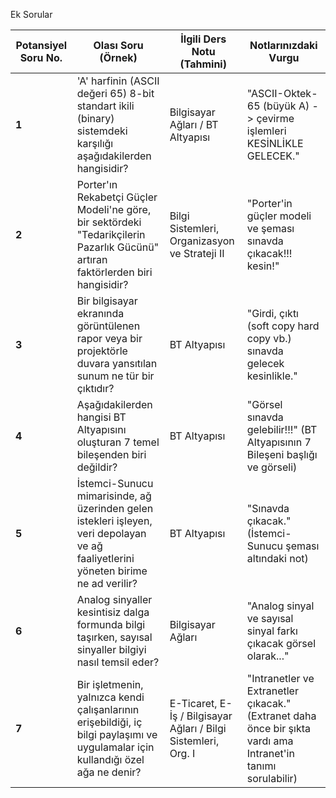 

Ek Sorular

| Potansiyel Soru No. | Olası Soru (Örnek)                                                                                                                  | İlgili Ders Notu (Tahmini)                                     | Notlarınızdaki Vurgu                                                                                          |
| ------------------- | ----------------------------------------------------------------------------------------------------------------------------------- | -------------------------------------------------------------- | ------------------------------------------------------------------------------------------------------------- |
| **1**               | 'A' harfinin (ASCII değeri 65) 8-bit standart ikili (binary) sistemdeki karşılığı aşağıdakilerden hangisidir?                       | Bilgisayar Ağları / BT Altyapısı                               | "ASCII-Oktek-65 (büyük A) -> çevirme işlemleri KESİNLİKLE GELECEK."                                           |
| **2**               | Porter'ın Rekabetçi Güçler Modeli'ne göre, bir sektördeki "Tedarikçilerin Pazarlık Gücünü" artıran faktörlerden biri hangisidir?    | Bilgi Sistemleri, Organizasyon ve Strateji II                  | "Porter'in güçler modeli ve şeması sınavda çıkacak!!! kesin!"                                                 |
| **3**               | Bir bilgisayar ekranında görüntülenen rapor veya bir projektörle duvara yansıtılan sunum ne tür bir çıktıdır?                       | BT Altyapısı                                                   | "Girdi, çıktı (soft copy hard copy vb.) sınavda gelecek kesinlikle."                                          |
| **4**               | Aşağıdakilerden hangisi BT Altyapısını oluşturan 7 temel bileşenden biri değildir?                                                  | BT Altyapısı                                                   | "Görsel sınavda gelebilir!!!" (BT Altyapısının 7 Bileşeni başlığı ve görseli)                                 |
| **5**               | İstemci-Sunucu mimarisinde, ağ üzerinden gelen istekleri işleyen, veri depolayan ve ağ faaliyetlerini yöneten birime ne ad verilir? | BT Altyapısı                                                   | "Sınavda çıkacak." (İstemci-Sunucu şeması altındaki not)                                                      |
| **6**               | Analog sinyaller kesintisiz dalga formunda bilgi taşırken, sayısal sinyaller bilgiyi nasıl temsil eder?                             | Bilgisayar Ağları                                              | "Analog sinyal ve sayısal sinyal farkı çıkacak görsel olarak..."                                              |
| **7**               | Bir işletmenin, yalnızca kendi çalışanlarının erişebildiği, iç bilgi paylaşımı ve uygulamalar için kullandığı özel ağa ne denir?    | E-Ticaret, E-İş / Bilgisayar Ağları / Bilgi Sistemleri, Org. I | "Intranetler ve Extranetler çıkacak." (Extranet daha önce bir şıkta vardı ama Intranet'in tanımı sorulabilir) |

